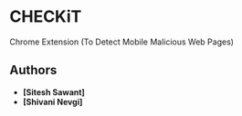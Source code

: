 # CHECKiT
Chrome Extension (To Detect Mobile Malicious Web Pages)
## Authors

* **[Sitesh Sawant]**
* **[Shivani Nevgi]**

